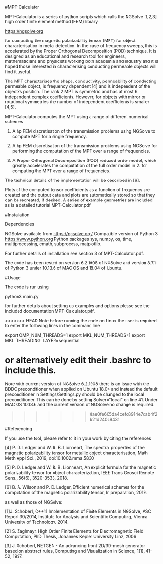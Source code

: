 #MPT-Calculator

MPT-Calculator is a series of python scripts which calls the NGSolve [1,2,3] high order finite element method (FEM) library 

https://ngsolve.org
 
for computing the magnetic polarizability tensor (MPT) for object characterisation in metal detection. In the case of frequency sweeps, this is accelerated by the Proper Orthogonal Decomposition (POD) technique. It is designed as an educational and research tool for engineers, mathematicians and physicists working both academia and industry and it is hoped those interested in characterising conducting permeable objects will find it useful.

The MPT characterises the shape, conductivity, permeability of conducting permeable object, is frequency dependent [4] and is independent of the object?s position. The rank 2 MPT is symmetric and has at most 6 independent complex coefficients. However, for objects with mirror or rotational symmetries the number of independent coefficients is smaller [4,5].

MPT-Calculator computes the MPT using a range of different numerical schemes

1. A hp FEM discretisation of the transmission problems using NGSolve to compute MPT for a single frequency.

2. A hp FEM discretisation of the transmission problems using NGSolve for performing the  computation of the MPT over a range of frequencies.

3. A  Proper Orthogonal Decomposition (POD) reduced order model, which greatly accelerates the computation of the full order model in 2. for computing the MPT over a range of frequencies.

The technical details of the implementation will be described in [6]. 

Plots of the computed tensor coefficients as a function of frequency are created and the output data and plots are automatically stored so that they can be recreated, if desired. A series of example geometries are included as is a detailed tutorial MPT-Calculator.pdf

#Installation
 
Dependencies
 
NGSolve available from https://ngsolve.org/
Compatible version of Python 3 https://www.python.org
Python packages sys, numpy, os, time, multiprocessing, cmath, subprocess, matplotlib.

For further details of installation see section 3 of MPT-Calculator.pdf.

The code has been tested on version 6.2.1905 of NGSolve and version 3.7.1 of Python 3 under 10.13.6 of MAC OS and 18.04 of Ubuntu.

#Usage

The code is run using 

python3 main.py

for further details about setting up examples and options please see the included documentation MPT-Calculator.pdf.

<<<<<<< HEAD
Note before running the code on Linux the user is required to enter the following lines in the command line

export OMP_NUM_THREADS=1
export MKL_NUM_THREADS=1
export MKL_THREADING_LAYER=sequential

or alternatively edit their .bashrc to include this. 
=======
Note with current version of NGSolve 6.2.1908 there is an issue with the BDDC preconditioner when applied on Ubuntu 18.04 and instead the default preconditioner in Settings/Settings.py should be changed to the local preconditioner. This can be done by setting Solver="local" on line 41. Under MAC OS 10.13.6 and the current version of NGSolve no change is required.
>>>>>>> 8ae0fe605da4cefc8914e7dab4f2b21d240c9431

#Referencing

If you use the tool, please refer to it in your work by citing the references

[4] P. D. Ledger and W. R. B. Lionheart, The spectral properties of the magnetic polarizability tensor for metallic object characterisation, Math Meth Appl Sci., 2019, doi:10.1002/mma.5830

[5] P. D. Ledger and W. R. B. Lionheart,  An explicit formula for the magnetic polarizability tensor for object characterization, IEEE Trans Geosci Remote Sens., 56(6), 3520-3533, 2018.

[6] B. A. Wilson and P. D. Ledger, Efficient numerical schemes for the computation of the magnetic polarizability tensor, In preparation, 2019.

as well as those of NGSolve:

[1]J. Schoberl, C++11 Implementation of Finite Elements in NGSolve, ASC Report 30/2014, Institute for Analysis and Scientific Computing, Vienna University of Technology, 2014.

[2] S. Zaglmayr, High Order Finite Elements for Electromagnetic Field Computation, PhD Thesis, Johannes Kepler University Linz, 2006 

[3] J. Schoberl, NETGEN - An advancing front 2D/3D-mesh generator based on abstract rules, Computing and Visualization in Science, 1(1), 41-52, 1997.

